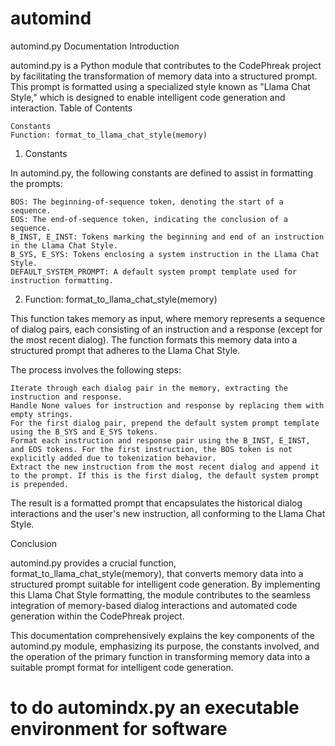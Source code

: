 # automind

automind.py Documentation
Introduction

automind.py is a Python module that contributes to the CodePhreak project by facilitating the transformation of memory data into a structured prompt. This prompt is formatted using a specialized style known as "Llama Chat Style," which is designed to enable intelligent code generation and interaction.
Table of Contents

    Constants
    Function: format_to_llama_chat_style(memory)

1. Constants

In automind.py, the following constants are defined to assist in formatting the prompts:

    BOS: The beginning-of-sequence token, denoting the start of a sequence.
    EOS: The end-of-sequence token, indicating the conclusion of a sequence.
    B_INST, E_INST: Tokens marking the beginning and end of an instruction in the Llama Chat Style.
    B_SYS, E_SYS: Tokens enclosing a system instruction in the Llama Chat Style.
    DEFAULT_SYSTEM_PROMPT: A default system prompt template used for instruction formatting.

2. Function: format_to_llama_chat_style(memory)

This function takes memory as input, where memory represents a sequence of dialog pairs, each consisting of an instruction and a response (except for the most recent dialog). The function formats this memory data into a structured prompt that adheres to the Llama Chat Style.

The process involves the following steps:

    Iterate through each dialog pair in the memory, extracting the instruction and response.
    Handle None values for instruction and response by replacing them with empty strings.
    For the first dialog pair, prepend the default system prompt template using the B_SYS and E_SYS tokens.
    Format each instruction and response pair using the B_INST, E_INST, and EOS tokens. For the first instruction, the BOS token is not explicitly added due to tokenization behavior.
    Extract the new instruction from the most recent dialog and append it to the prompt. If this is the first dialog, the default system prompt is prepended.

The result is a formatted prompt that encapsulates the historical dialog interactions and the user's new instruction, all conforming to the Llama Chat Style.


Conclusion

automind.py provides a crucial function, format_to_llama_chat_style(memory), that converts memory data into a structured prompt suitable for intelligent code generation. By implementing this Llama Chat Style formatting, the module contributes to the seamless integration of memory-based dialog interactions and automated code generation within the CodePhreak project.

This documentation comprehensively explains the key components of the automind.py module, emphasizing its purpose, the constants involved, and the operation of the primary function in transforming memory data into a suitable prompt format for intelligent code generation.

# to do automindx.py an executable environment for software
